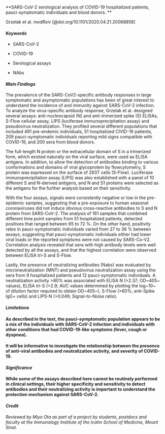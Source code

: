 **SARS-CoV-2 serological analysis of COVID-19 hospitalized patients,
pauci-symptomatic individuals and blood donors. **

Grzelak et al. *medRxiv* \[@doi.org/10.1101/2020.04.21.20068858\]

#### *Keywords*

-   SARS-CoV-2

-   COVID-19

-   Serological assays

-   NAbs

#### *Main Findings*

The prevalence of the SARS-CoV2-specific antibody responses in large
symptomatic and asymptomatic populations has been of great interest to
understand the incidence of and immunity against SARS-CoV-2 infection.
To analyze the virus-specific antibody response, Grzelak et al. designed
several assays: anti-nucleocapsid (N) and anti-trimerized spike (S)
ELISAs, S-Flow cellular assay, LIPS (luciferase immunoprecipitation
assay) and pseudovirus neutralization. They profiled several different
populations that included 491 pre-endemic individuals, 51 hospitalized
CIVID-19 patients, 209 pauci-symptomatic individuals reporting mild
signs compatible with COVID-19, and 200 sera from blood donors.

The full-length N protein or the extracellular domain of S in a
trimerized form, which existed naturally on the viral surface, were used
as ELISA antigens. In addition, to allow the detection of antibodies
binding to various conformations and domains of viral glycoprotein by
flowcytometry, S protein was expressed on the surface of 293T cells
(S-Flow). Luciferase immunoprecipitation assay (LIPS) was also
established with a panel of 10 different S and N-derived antigens, and N
and S1 proteins were selected as the antigens for the further analysis
based on their sensitivity.

With the four assays, signals were consistently negative or low in the
pre-epidemic samples, suggesting that a pre-exposure to human seasonal
coronaviruses did not induce obvious cross-reactive antibodies to S and
N protein from SARS-CoV-2. The analysis of 161 samples that combined
different time point samples from 51 hospitalized patients, detected
positives that ranged between 65 to 72 %. On the other hand, positivity
rates in pauci-symptomatic individuals varied from 27 to 36 % between
assays, suggesting that pauci-symptomatic individuals either had lower
viral loads or the reported symptoms were not caused by SARS-Co-V2.
Correlation analysis revealed that sera with high antibody levels were
well detected by all the assays, and that the highest correlation were
observed between ELISA tri-S and S-Flow.

Lastly, the presence of neutralizing antibodies (Nabs) was evaluated by
microneutralization (MNT) and pseudovirus neutralization assay using the
sera from 9 hospitalized patients and 12 pauci-symptomatic individuals.
A neutralization activity &gt;80% was associated with ELISA N (&gt;2.37;
OD~405~ values), ELISA tri-S (&gt;2.9; AUC values determined by plotting
the log~10~ of dilution factor required to obtain OD~405~), S-Flow
(&gt;60%; anti-Spike IgG+ cells) and LIPS-N (&gt;0.049; Signal-to-Noise
ratio).

#### *Limitations*

#### As described in the text, the pauci-symptomatic population appears to be a mix of the individuals with SARS-CoV-2 infection and individuals with other conditions that had COVID-19-like symptoms (fever, cough or dyspnea). 

#### It will be informative to investigate the relationship between the presence of anti-viral antibodies and neutralization activity, and severity of COVID-19.

#### *Significance*

#### While some of the assays described here cannot be routinely performed in clinical settings, their higher specificity and sensitivity to detect antibodies and their neutralizing activity is important to understand the protection mechanism against SARS-CoV-2. 

#### *Credit*

*Reviewed by Miyo Ota as part of a project by students, postdocs and
faculty at the Immunology Institute of the Icahn School of Medicine,
Mount Sinai.*

